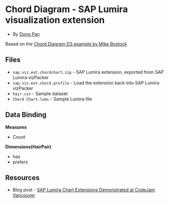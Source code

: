 Chord Diagram - SAP Lumira visualization extension
=================================================

* By [Dong Pan](http://scn.sap.com/people/dong.pan)<br>

Based on the [Chord Diagram D3 example by Mike Bostock](http://bl.ocks.org/mbostock/4062006)

Files
-----------
* `sap.viz.ext.chordchart.zip` - SAP Lumira extension, exported from SAP Lumira vizPacker
* `sap.viz.ext.chord.profile` - Load the extension back into SAP Lumira vizPacker
* `hair.csv` - Sample dataset
* `Chord Chart.lums` - Sample Lumira file

Data Binding
-------------
<strong>Measures</strong>
* Count
 
<strong>Dimensions(HairPair)</strong>
* has
* prefers


Resources
-----------
* Blog post - [SAP Lumira Chart Extensions Demonstrated at CodeJam Vancouver](http://scn.sap.com/community/lumira/blog/2014/06/28/cool-chart-extensions-demonstrated-at-lumira-codejam-vancouver)